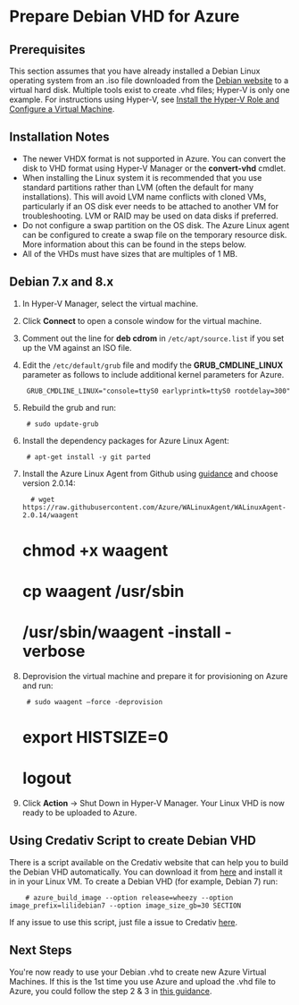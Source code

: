 <properties
    pageTitle="Prepare Debian Linux VHD | Microsoft Azure"
    description="Learn how to create Debian 7 & 8 VHD files for deployment in Azure."
    services="virtual-machines"
    documentationCenter=""
    authors="SuperScottz"
    manager="timlt"
    editor=""/>

<tags
    ms.service="virtual-machines"
    ms.workload="infrastructure-services"
    ms.tgt_pltfrm="vm-linux"
    ms.devlang="na"
    ms.topic="article"
    ms.date="12/01/2015"
    ms.author="mingzhan"/>




# Prepare Debian VHD for Azure
## Prerequisites
This section assumes that you have already installed a Debian Linux operating system from an .iso file downloaded from the [Debian website](https://www.debian.org/distrib/) to a virtual hard disk. Multiple tools exist to create .vhd files; Hyper-V is only one example. For instructions using Hyper-V, see [Install the Hyper-V Role and Configure a Virtual Machine](https://technet.microsoft.com/library/hh846766.aspx). 

## Installation Notes
* The newer VHDX format is not supported in Azure. You can convert the disk to VHD format using Hyper-V Manager or the **convert-vhd** cmdlet.
* When installing the Linux system it is recommended that you use standard partitions rather than LVM (often the default for many installations). This will avoid LVM name conflicts with cloned VMs, particularly if an OS disk ever needs to be attached to another VM for troubleshooting. LVM or RAID may be used on data disks if preferred.
* Do not configure a swap partition on the OS disk. The Azure Linux agent can be configured to create a swap file on the temporary resource disk. More information about this can be found in the steps below.
* All of the VHDs must have sizes that are multiples of 1 MB.

## Debian 7.x and 8.x
1. In Hyper-V Manager, select the virtual machine.

2. Click **Connect** to open a console window for the virtual machine.

3. Comment out the line for **deb cdrom** in `/etc/apt/source.list` if you set up the VM against an ISO file.

4. Edit the `/etc/default/grub` file and modify the **GRUB_CMDLINE_LINUX** parameter as follows to include additional kernel parameters for Azure.

        GRUB_CMDLINE_LINUX="console=ttyS0 earlyprintk=ttyS0 rootdelay=300"
5. Rebuild the grub and run:

        # sudo update-grub 
6. Install the dependency packages for Azure Linux Agent:

        # apt-get install -y git parted
7. Install the Azure Linux Agent from Github using [guidance](virtual-machines-linux-update-agent.md) and choose version 2.0.14:

         # wget https://raw.githubusercontent.com/Azure/WALinuxAgent/WALinuxAgent-2.0.14/waagent
      # chmod +x waagent
      # cp waagent /usr/sbin
      # /usr/sbin/waagent -install -verbose
8. Deprovision the virtual machine and prepare it for provisioning on Azure and run:

        # sudo waagent –force -deprovision
     # export HISTSIZE=0
     # logout
9. Click **Action** -> Shut Down in Hyper-V Manager. Your Linux VHD is now ready to be uploaded to Azure.


## Using Credativ Script to create Debian VHD
There is a script available on the Credativ website that can help you to build the Debian VHD automatically. You can download it from [here](https://gitlab.credativ.com/de/azure-manage) and install it in in your Linux VM. To create a Debian VHD (for example, Debian 7) run:

        # azure_build_image --option release=wheezy --option image_prefix=lilidebian7 --option image_size_gb=30 SECTION

If any issue to use this script, just file a issue to Credativ [here](https://gitlab.credativ.com/groups/de/issues).

## Next Steps
You're now ready to use your Debian .vhd to create new Azure Virtual Machines. If this is the 1st time you use Azure and upload the .vhd file to Azure, you could follow the step 2 & 3 in [this guidance](virtual-machines-linux-create-upload-vhd.md).


